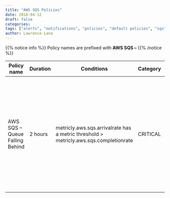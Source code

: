 ```yaml
---
title: "AWS SQS Policies"
date: 2018-04-12
draft: false
categories:
tags: ["alerts", "notifications", "policies", "default policies", "sqs", "aws"]
author: Lawrence Lane
---
```

{{% notice info %}}
Policy names are prefixed with **AWS SQS –**
{{% /notice %}}

| Policy name                    | Duration | Conditions                                                                            | Category | Description                                                                                                                                                          |
|--------------------------------|----------|---------------------------------------------------------------------------------------|----------|----------------------------------------------------------------------------------------------------------------------------------------------------------------------|
| AWS SQS – Queue Falling Behind | 2 hours  | metricly.aws.sqs.arrivalrate has a metric threshold > metricly.aws.sqs.completionrate | CRITICAL | The arrival rate for the queue has been greater than the completion rate for at least 2 hours. This is an indication that processing of the queue is falling behind. |
